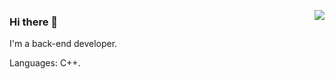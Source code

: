 
<a href="https://github.com/shijq99" target="_blank"><img align="right" src="https://github-readme-stats.vercel.app/api?username=shijq99&show_icons=true&count_private=true&theme=vue" /></a>

### Hi there 👋

I'm a back-end developer.

Languages: C++.
